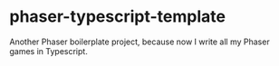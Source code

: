 # phaser-typescript-template
Another Phaser boilerplate project, because now I write all my Phaser games in Typescript.
